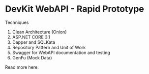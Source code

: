 # DevKit WebAPI - Rapid Prototype

Techniques

1. Clean Architecture (Onion)
2. ASP.NET CORE 3.1
3. Dapper and SQLKata
4. Repository Pattern and Unit of Work
5. Swagger for WebAPI documentation and testing
6. GenFu (Mock Data)

Read more here:  

